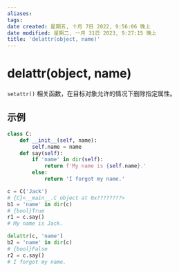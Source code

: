 ```yaml
---
aliases: 
tags: 
date created: 星期五, 十月 7日 2022, 9:56:06 晚上
date modified: 星期二, 一月 31日 2023, 9:27:15 晚上
title: 'delattr(object, name)'
---
```


# delattr(object, name)

`setattr()` 相关函数，在目标对象允许的情况下删除指定属性。

## 示例

```python
class C:
	def __init__(self, name):
		self.name = name
	def say(self):
		if 'name' in dir(self):
			return f'My name is {self.name}.'
		else:
			return 'I forgot my name.'

c = C('Jack')
# {C}<__main__.C object at 0x????????>
b1 = 'name' in dir(c)
# {bool}True
r1 = c.say()
# My name is Jack.

delattr(c, 'name')
b2 = 'name' in dir(c)
# {bool}False
r2 = c.say()
# I forgot my name.
```
